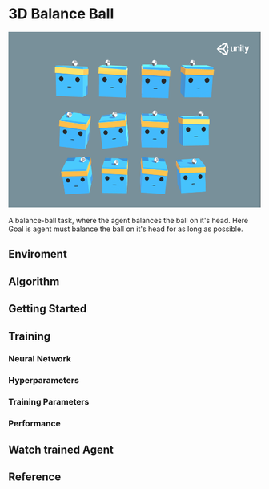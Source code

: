 # 3D Balance Ball

<p align="center"><img src="../media/balance.png" height="350px"></p>

A balance-ball task, where the agent balances the ball on it's head. Here Goal is agent must balance the ball on it's head for as long as possible.

## Enviroment

## Algorithm

## Getting Started

## Training

### Neural Network

### Hyperparameters

### Training Parameters

### Performance

## Watch trained Agent

## Reference
